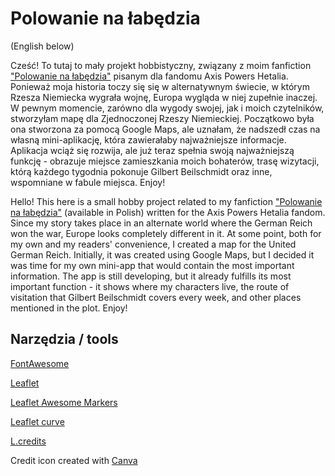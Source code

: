 # Polowanie na łabędzia
(English below)

Cześć! To tutaj to mały projekt hobbistyczny, związany z moim fanfiction ["Polowanie na łabędzia"](https://archiveofourown.org/works/20355778/chapters/48268933) pisanym dla fandomu Axis Powers Hetalia. Ponieważ moja historia toczy się się w alternatywnym świecie, w którym Rzesza Niemiecka wygrała wojnę, Europa wygląda w niej zupełnie inaczej. W pewnym momencie, zarówno dla wygody swojej, jak i moich czytelników, stworzyłam mapę dla Zjednoczonej Rzeszy Niemieckiej. Początkowo była ona stworzona za pomocą Google Maps, ale uznałam, że nadszedł czas na własną mini-aplikację, która zawierałaby najważniejsze informacje. Aplikacja wciąż się rozwija, ale już teraz spełnia swoją najważniejszą funkcję - obrazuje miejsce zamieszkania moich bohaterów, trasę wizytacji, którą każdego tygodnia pokonuje Gilbert Beilschmidt oraz inne, wspomniane w fabule miejsca. Enjoy!

Hello! This here is a small hobby project related to my fanfiction ["Polowanie na łabędzia"](https://archiveofourown.org/works/20355778/chapters/48268933) (available in Polish) written for the Axis Powers Hetalia fandom. Since my story takes place in an alternate world where the German Reich won the war, Europe looks completely different in it. At some point, both for my own and my readers' convenience, I created a map for the United German Reich. Initially, it was created using Google Maps, but I decided it was time for my own mini-app that would contain the most important information. The app is still developing, but it already fulfills its most important function - it shows where my characters live, the route of visitation that Gilbert Beilschmidt covers every week, and other places mentioned in the plot. Enjoy!

## Narzędzia / tools
[FontAwesome](https://fontawesome.com/)

[Leaflet](https://leafletjs.com/)

[Leaflet Awesome Markers](https://github.com/lennardv2/Leaflet.awesome-markers)

[Leaflet curve](https://github.com/elfalem/Leaflet.curve)

[L.credits](https://github.com/GreenInfo-Network/Leaflet-Control-Credits)

Credit icon created with [Canva](https://canva.com/)

